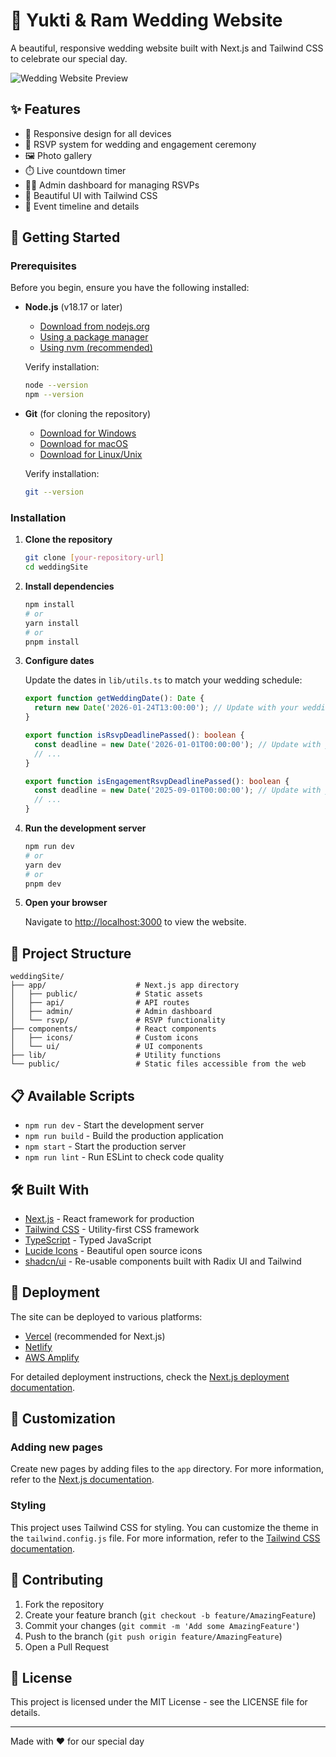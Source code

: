 # 💍 Yukti & Ram Wedding Website

A beautiful, responsive wedding website built with Next.js and Tailwind CSS to celebrate our special day.

![Wedding Website Preview](https://images.unsplash.com/photo-1519741497674-611481863552?ixlib=rb-4.0.3&ixid=M3wxMjA3fDB8MHxwaG90by1wYWdlfHx8fGVufDB8fHx8fA%3D%3D&auto=format&fit=crop&w=600&q=80)

## ✨ Features

- 📱 Responsive design for all devices
- 📝 RSVP system for wedding and engagement ceremony
- 🖼️ Photo gallery
- ⏱️ Live countdown timer
- 👨‍💼 Admin dashboard for managing RSVPs
- 🎨 Beautiful UI with Tailwind CSS
- 📅 Event timeline and details

## 🚀 Getting Started

### Prerequisites

Before you begin, ensure you have the following installed:

- **Node.js** (v18.17 or later)
  - [Download from nodejs.org](https://nodejs.org/en/download/)
  - [Using a package manager](https://nodejs.org/en/download/package-manager/)
  - [Using nvm (recommended)](https://github.com/nvm-sh/nvm#installing-and-updating)
  
  Verify installation:
  ```bash
  node --version
  npm --version
  ```

- **Git** (for cloning the repository)
  - [Download for Windows](https://git-scm.com/download/win)
  - [Download for macOS](https://git-scm.com/download/mac)
  - [Download for Linux/Unix](https://git-scm.com/download/linux)
  
  Verify installation:
  ```bash
  git --version
  ```

### Installation

1. **Clone the repository**
   ```bash
   git clone [your-repository-url]
   cd weddingSite
   ```

2. **Install dependencies**
   ```bash
   npm install
   # or
   yarn install
   # or
   pnpm install
   ```

3. **Configure dates**
   
   Update the dates in `lib/utils.ts` to match your wedding schedule:
   ```typescript
   export function getWeddingDate(): Date {
     return new Date('2026-01-24T13:00:00'); // Update with your wedding date
   }

   export function isRsvpDeadlinePassed(): boolean {
     const deadline = new Date('2026-01-01T00:00:00'); // Update with your RSVP deadline
     // ...
   }

   export function isEngagementRsvpDeadlinePassed(): boolean {
     const deadline = new Date('2025-09-01T00:00:00'); // Update with your engagement RSVP deadline
     // ...
   }
   ```

4. **Run the development server**
   ```bash
   npm run dev
   # or
   yarn dev
   # or
   pnpm dev
   ```

5. **Open your browser**
   
   Navigate to [http://localhost:3000](http://localhost:3000) to view the website.

## 📁 Project Structure

```
weddingSite/
├── app/                    # Next.js app directory
│   ├── public/             # Static assets
│   ├── api/                # API routes
│   ├── admin/              # Admin dashboard
│   └── rsvp/               # RSVP functionality
├── components/             # React components
│   ├── icons/              # Custom icons
│   └── ui/                 # UI components
├── lib/                    # Utility functions
└── public/                 # Static files accessible from the web
```

## 📋 Available Scripts

- `npm run dev` - Start the development server
- `npm run build` - Build the production application
- `npm start` - Start the production server
- `npm run lint` - Run ESLint to check code quality

## 🛠️ Built With

- [Next.js](https://nextjs.org/) - React framework for production
- [Tailwind CSS](https://tailwindcss.com/) - Utility-first CSS framework
- [TypeScript](https://www.typescriptlang.org/) - Typed JavaScript
- [Lucide Icons](https://lucide.dev/) - Beautiful open source icons
- [shadcn/ui](https://ui.shadcn.com/) - Re-usable components built with Radix UI and Tailwind

## 🚀 Deployment

The site can be deployed to various platforms:

- [Vercel](https://vercel.com/docs/frameworks/nextjs) (recommended for Next.js)
- [Netlify](https://docs.netlify.com/frameworks/next-js/)
- [AWS Amplify](https://docs.amplify.aws/gen1/guides/hosting/nextjs/)

For detailed deployment instructions, check the [Next.js deployment documentation](https://nextjs.org/docs/app/building-your-application/deploying).

## 🧩 Customization

### Adding new pages

Create new pages by adding files to the `app` directory. For more information, refer to the [Next.js documentation](https://nextjs.org/docs/app/building-your-application/routing).

### Styling

This project uses Tailwind CSS for styling. You can customize the theme in the `tailwind.config.js` file. For more information, refer to the [Tailwind CSS documentation](https://tailwindcss.com/docs/configuration).

## 👥 Contributing

1. Fork the repository
2. Create your feature branch (`git checkout -b feature/AmazingFeature`)
3. Commit your changes (`git commit -m 'Add some AmazingFeature'`)
4. Push to the branch (`git push origin feature/AmazingFeature`)
5. Open a Pull Request

## 📄 License

This project is licensed under the MIT License - see the LICENSE file for details.

---

Made with ❤️ for our special day 